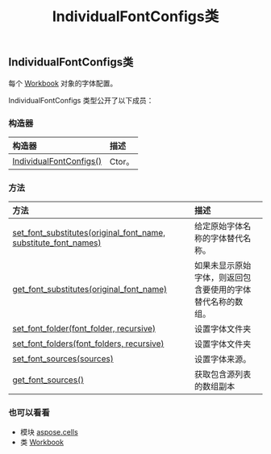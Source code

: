 ﻿---
title: IndividualFontConfigs类
second_title: Aspose.Cells for Python via .NET API 参考资料
description:
type: docs
weight: 930
url: /zh/python-net/aspose.cells/individualfontconfigs/
is_root: false
---
##  IndividualFontConfigs类
每个 [Workbook](/cells/zh/python-net/aspose.cells/workbook) 对象的字体配置。



IndividualFontConfigs 类型公开了以下成员：

### 构造器
|构造器|描述|
| :- | :- |
| [IndividualFontConfigs()](/cells/zh/python-net/aspose.cells/individualfontconfigs/__init__/#) | Ctor。|


### 方法
|方法|描述|
| :- | :- |
| [set_font_substitutes(original_font_name, substitute_font_names)](/cells/zh/python-net/aspose.cells/individualfontconfigs/set_font_substitutes/#str-list) |给定原始字体名称的字体替代名称。|
| [get_font_substitutes(original_font_name)](/cells/zh/python-net/aspose.cells/individualfontconfigs/get_font_substitutes/#str) |如果未显示原始字体，则返回包含要使用的字体替代名称的数组。|
| [set_font_folder(font_folder, recursive)](/cells/zh/python-net/aspose.cells/individualfontconfigs/set_font_folder/#str-bool) |设置字体文件夹|
| [set_font_folders(font_folders, recursive)](/cells/zh/python-net/aspose.cells/individualfontconfigs/set_font_folders/#list-bool) |设置字体文件夹|
| [set_font_sources(sources)](/cells/zh/python-net/aspose.cells/individualfontconfigs/set_font_sources/#list) |设置字体来源。|
| [get_font_sources()](/cells/zh/python-net/aspose.cells/individualfontconfigs/get_font_sources/#) |获取包含源列表的数组副本|



### 也可以看看
* 模块 [aspose.cells](..)
* 类 [Workbook](/cells/zh/python-net/aspose.cells/workbook)
